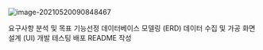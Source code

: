 ![image-20210520090848467](C:/Users/jhs/AppData/Roaming/Typora/typora-user-images/image-20210520090848467.png)

요구사항 분석 및 목표 기능선정
데이터베이스 모델링 (ERD)
데이터 수집 및 가공
화면 설계 (UI)
개발
테스팅
배포
README 작성